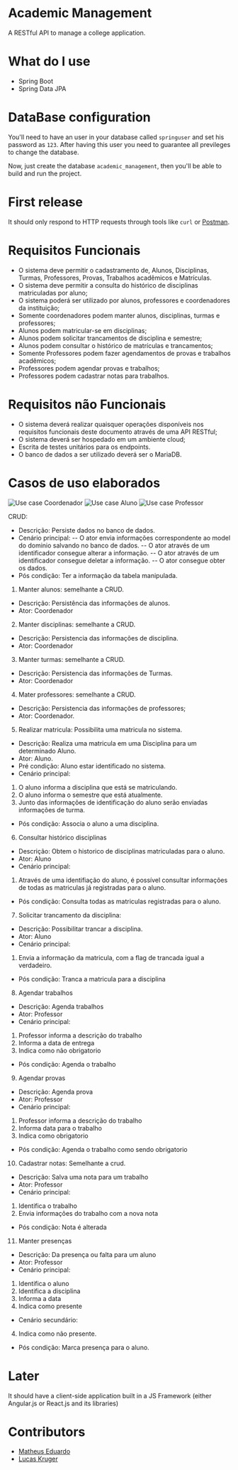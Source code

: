 # Academic Management

A RESTful API to manage a college application.

# What do I use

- Spring Boot
- Spring Data JPA

# DataBase configuration

You'll need to have an user in your database called `springuser` and set his password as `123`. After having this user you need to guarantee all previleges to change the database.

Now, just create the database `academic_management`, then you'll be able to build and run the project.

# First release

It should only respond to HTTP requests through tools like `curl` or [Postman](https://www.getpostman.com/).

# Requisitos Funcionais
- O sistema deve permitir o cadastramento de, Alunos, Disciplinas, Turmas, Professores, Provas, Trabalhos acadêmicos e Matrículas.
- O sistema deve permitir a consulta do histórico de disciplinas matriculadas por aluno;
- O sistema poderá ser utilizado por alunos, professores e coordenadores da instituição;
- Somente coordenadores podem manter alunos, disciplinas, turmas e professores;
- Alunos podem matricular-se em disciplinas;
- Alunos podem solicitar trancamentos de disciplina e semestre;
- Alunos podem consultar o histórico de matrículas e trancamentos;
- Somente Professores podem fazer agendamentos de provas e trabalhos acadêmicos;
- Professores podem agendar provas e trabalhos;
- Professores podem cadastrar notas para trabalhos.

# Requisitos não Funcionais
- O sistema deverá realizar quaisquer operações disponíveis nos requisitos funcionais deste documento através de uma API RESTful;
- O sistema deverá ser hospedado em um ambiente cloud;
- Escrita de testes unitários para os endpoints.
- O banco de dados a ser utilizado deverá ser o MariaDB.

# Casos de uso elaborados
![Use case Coordenador](https://raw.githubusercontent.com/LucasKr/school-management-api/master/docs/usercase_coordenador.png)
![Use case Aluno](https://raw.githubusercontent.com/LucasKr/school-management-api/master/docs/usercase_aluno.png)
![Use case Professor](https://raw.githubusercontent.com/LucasKr/school-management-api/master/docs/usercase_professor.png)

CRUD:
- Descrição: Persiste dados no banco de dados.
- Cenário principal:
-- O ator envia informações correspondente ao model do dominio salvando no banco de dados.
-- O ator através de um identificador consegue alterar a informação.
-- O ator através de um identificador consegue deletar a informação.
-- O ator consegue obter os dados.
- Pós condição: Ter a informação da tabela manipulada.

1) Manter alunos: semelhante a CRUD.
* Descrição: Persistência das informações de alunos.
* Ator: Coordenador

2) Manter disciplinas: semelhante a CRUD.
* Descrição: Persistencia das informações de disciplina.
* Ator: Coordenador

3) Manter turmas: semelhante a CRUD.
* Descrição: Persistencia das informações de Turmas.
* Ator: Coordenador

4) Mater professores: semelhante a CRUD.
* Descrição: Persistencia das informações de professores;
* Ator: Coordenador.

5) Realizar matricula: Possibilita uma matricula no sistema.
* Descrição: Realiza uma matricula em uma Disciplina para um determinado Aluno.
* Ator: Aluno.
* Pré condição: Aluno estar identificado no sistema.
* Cenário principal:
1. O aluno informa a disciplina que está se matriculando.
2. O aluno informa o semestre que está atualmente.
3. Junto das informações de identificação do aluno serão enviadas informações de turma.
* Pós condição: Associa o aluno a uma disciplina.

6) Consultar histórico disciplinas
* Descrição: Obtem o historico de disciplinas matriculadas para o aluno.
* Ator: Aluno
* Cenário principal:
1. Através de uma identifiação do aluno, é possível consultar informações de todas as matriculas já registradas para o aluno.
* Pós condição: Consulta todas as matriculas registradas para o aluno.

7) Solicitar trancamento da disciplina:
* Descrição: Possibilitar trancar a disciplina.
* Ator: Aluno
* Cenário principal:
1. Envia a informação da matricula, com a flag de trancada igual a verdadeiro.
* Pós condição: Tranca a matricula para a disciplina

8) Agendar trabalhos
* Descrição: Agenda trabalhos
* Ator: Professor
* Cenário principal:
1. Professor informa a descrição do trabalho
2. Informa a data de entrega
3. Indica como não obrigatorio
* Pós condição: Agenda o trabalho

9) Agendar provas
* Descrição: Agenda prova
* Ator: Professor
* Cenário principal:
1. Professor informa a descrição do trabalho
2. Informa data para o trabalho
3. Indica como obrigatorio
* Pós condição: Agenda o trabalho como sendo obrigatorio

10) Cadastrar notas: Semelhante a crud.
* Descrição: Salva uma nota para um trabalho
* Ator: Professor
* Cenário principal:
1. Identifica o trabalho
2. Envia informações do trabalho com a nova nota
* Pós condição: Nota é alterada

11) Manter presenças
* Descrição: Da presença ou falta para um aluno
* Ator: Professor
* Cenário principal:
1. Identifica o aluno
2. Identifica a disciplina
3. Informa a data
4. Indica como presente
* Cenário secundário:
4. Indica como não presente.
* Pós condição: Marca presença para o aluno.

# Later

It should have a client-side application built in a JS Framework (either Angular.js or React.js and its libraries)

# Contributors

- [Matheus Eduardo](https://github.com/eduardosmatheus)
- [Lucas Kruger](https://github.com/LucasKr)
